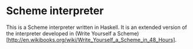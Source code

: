 # Scheme interpreter

This is a Scheme interpreter written in Haskell. It is an extended version
of the interpreter developed in 
(Write Yourself a Scheme)[http://en.wikibooks.org/wiki/Write_Yourself_a_Scheme_in_48_Hours].
